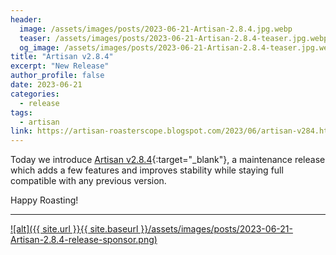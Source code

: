 ```yaml
---
header:
  image: /assets/images/posts/2023-06-21-Artisan-2.8.4.jpg.webp
  teaser: /assets/images/posts/2023-06-21-Artisan-2.8.4-teaser.jpg.webp
  og_image: /assets/images/posts/2023-06-21-Artisan-2.8.4-teaser.jpg.webp
title: "Artisan v2.8.4"
excerpt: "New Release"
author_profile: false
date: 2023-06-21
categories:
  - release
tags:
  - artisan
link: https://artisan-roasterscope.blogspot.com/2023/06/artisan-v284.html
---
```


Today we introduce [Artisan v2.8.4](https://artisan-roasterscope.blogspot.com/2023/06/artisan-v284.html){:target="_blank"}, a maintenance release which adds a few features and improves stability while staying full compatible with any previous version.


Happy Roasting!

---

<a target="_blank" href="https://bcroasters.com/">
![alt]({{ site.url }}{{ site.baseurl }}/assets/images/posts/2023-06-21-Artisan-2.8.4-release-sponsor.png)</a>